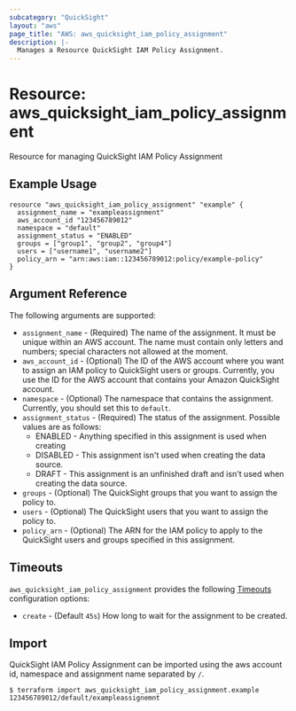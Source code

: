 ```yaml
---
subcategory: "QuickSight"
layout: "aws"
page_title: "AWS: aws_quicksight_iam_policy_assignment"
description: |-
  Manages a Resource QuickSight IAM Policy Assignment.
---
```


# Resource: aws_quicksight_iam_policy_assignment

Resource for managing QuickSight IAM Policy Assignment

## Example Usage

```hcl
resource "aws_quicksight_iam_policy_assignment" "example" {
  assignment_name = "exampleassignment"
  aws_account_id "123456789012"
  namespace = "default"
  assignment_status = "ENABLED"
  groups = ["group1", "group2", "group4"]
  users = ["username1", "username2"]
  policy_arn = "arn:aws:iam::123456789012:policy/example-policy"
}
```

## Argument Reference

The following arguments are supported:

* `assignment_name` - (Required) The name of the assignment. It must be unique within an AWS account. The name must contain only letters and numbers; special characters not allowed at the moment.
* `aws_account_id` - (Optional) The ID of the AWS account where you want to assign an IAM policy to QuickSight users or groups. Currently, you use the ID for the AWS account that contains your Amazon QuickSight account.
* `namespace` - (Optional) The namespace that contains the assignment. Currently, you should set this to `default`.
* `assignment_status` - (Required) The status of the assignment. Possible values are as follows:
    - ENABLED - Anything specified in this assignment is used when creating
    - DISABLED - This assignment isn't used when creating the data source.
    - DRAFT - This assignment is an unfinished draft and isn't used when creating the data source.
* `groups` - (Optional) The QuickSight groups that you want to assign the policy to.
* `users` - (Optional) The QuickSight users that you want to assign the policy to.
* `policy_arn` - (Optional) The ARN for the IAM policy to apply to the QuickSight users and groups specified in this assignment.

## Timeouts

`aws_quicksight_iam_policy_assignment` provides the following [Timeouts](/docs/configuration/resources.html#timeouts)
configuration options:

* `create` - (Default `45s`) How long to wait for the assignment to be created.

## Import

QuickSight IAM Policy Assignment can be imported using the aws account id, namespace and assignment name separated by `/`.

```
$ terraform import aws_quicksight_iam_policy_assignment.example 123456789012/default/exampleassignemnt
```
